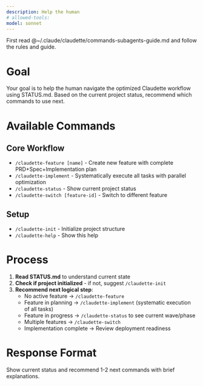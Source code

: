 ```yaml
---
description: Help the human
# allowed-tools:
model: sonnet
---
```


First read @~/.claude/claudette/commands-subagents-guide.md and follow the rules and guide.

# Goal

Your goal is to help the human navigate the optimized Claudette workflow using STATUS.md.
Based on the current project status, recommend which commands to use next.

# Available Commands

## Core Workflow
- `/claudette-feature [name]` - Create new feature with complete PRD+Spec+Implementation plan
- `/claudette-implement` - Systematically execute all tasks with parallel optimization
- `/claudette-status` - Show current project status
- `/claudette-switch [feature-id]` - Switch to different feature

## Setup
- `/claudette-init` - Initialize project structure
- `/claudette-help` - Show this help

# Process

1. **Read STATUS.md** to understand current state
2. **Check if project initialized** - if not, suggest `/claudette-init`
3. **Recommend next logical step**:
   - No active feature → `/claudette-feature`
   - Feature in planning → `/claudette-implement` (systematic execution of all tasks)
   - Feature in progress → `/claudette-status` to see current wave/phase
   - Multiple features → `/claudette-switch`
   - Implementation complete → Review deployment readiness

# Response Format

Show current status and recommend 1-2 next commands with brief explanations.
